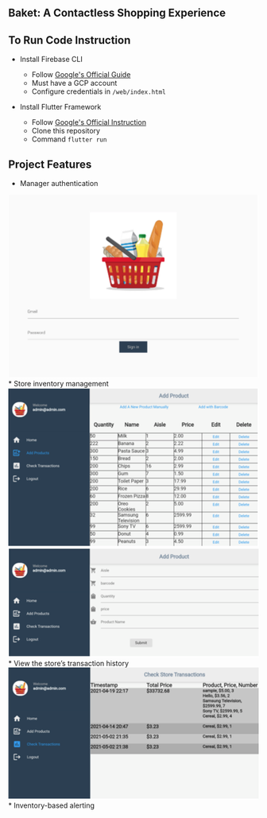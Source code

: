 ## Baket: A Contactless Shopping Experience

## To Run Code Instruction
* Install Firebase CLI
	* Follow <a href="https://firebase.google.com/docs/cli">Google's Official Guide</a>
	* Must have a GCP account
	* Configure credentials in ```/web/index.html```

* Install Flutter Framework
	* Follow <a href="https://flutter.dev/docs/get-started/install">Google's Official Instruction</a>
	* Clone this repository
	* Command ```flutter run```

## Project Features
* Manager authentication
<img src="img/Manager_Login.png">
* Store inventory management
<img src="img/Manager_Inventory.png">
<img src="img/Manager_Add.png">
* View the store’s transaction history
<img src="img/Manager_Transaction.png">
* Inventory-based alerting 
